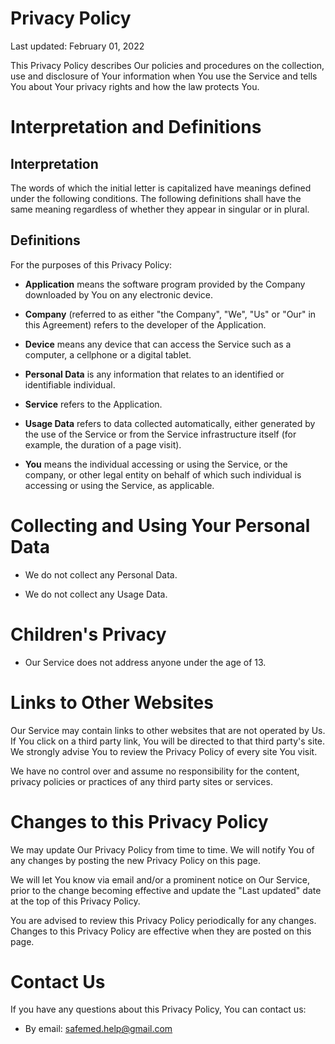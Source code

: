 # Privacy Policy

Last updated: February 01, 2022

This Privacy Policy describes Our policies and procedures on the collection,
use and disclosure of Your information when You use the Service and tells
You about Your privacy rights and how the law protects You.

# Interpretation and Definitions

## Interpretation

The words of which the initial letter is capitalized have meanings defined
under the following conditions. The following definitions shall have the same
meaning regardless of whether they appear in singular or in plural.

## Definitions

For the purposes of this Privacy Policy:

- __Application__ means the software program provided by the Company downloaded
by You on any electronic device.

- __Company__ (referred to as either "the Company", "We", "Us" or "Our" in
this Agreement) refers to the developer of the Application.

- __Device__ means any device that can access the Service such as a computer,
a cellphone or a digital tablet.

- __Personal Data__ is any information that relates to an identified or
identifiable individual.

- __Service__ refers to the Application.

- __Usage Data__ refers to data collected automatically, either generated by
the use of the Service or from the Service infrastructure itself (for example,
the duration of a page visit).

- __You__ means the individual accessing or using the Service, or the company,
or other legal entity on behalf of which such individual is accessing or
using the Service, as applicable.

# Collecting and Using Your Personal Data

- We do not collect any Personal Data.

- We do not collect any Usage Data.

# Children's Privacy

- Our Service does not address anyone under the age of 13.

# Links to Other Websites

Our Service may contain links to other websites that are not operated by Us.
If You click on a third party link, You will be directed to that third party's
site. We strongly advise You to review the Privacy Policy of every site You
visit.

We have no control over and assume no responsibility for the content,
privacy policies or practices of any third party sites or services.

# Changes to this Privacy Policy

We may update Our Privacy Policy from time to time. We will notify You of any
changes by posting the new Privacy Policy on this page.

We will let You know via email and/or a prominent notice on Our Service,
prior to the change becoming effective and update the "Last updated" date at
the top of this Privacy Policy.

You are advised to review this Privacy Policy periodically for any changes.
Changes to this Privacy Policy are effective when they are posted on this page.

# Contact Us

If you have any questions about this Privacy Policy, You can contact us:

- By email: safemed.help@gmail.com
